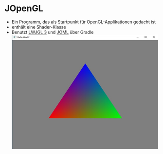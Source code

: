 # JOpenGL
- Ein Programm, das als Startpunkt für OpenGL-Applikationen gedacht ist
- enthält eine Shader-Klasse
- Benutzt [LWJGL 3](https://github.com/LWJGL/lwjgl3) und [JOML](https://github.com/JOML-CI/JOML) über Gradle
![Bild des Programms](https://github.com/Zykai/JOpenGL/blob/master/dreieck.jpg)
